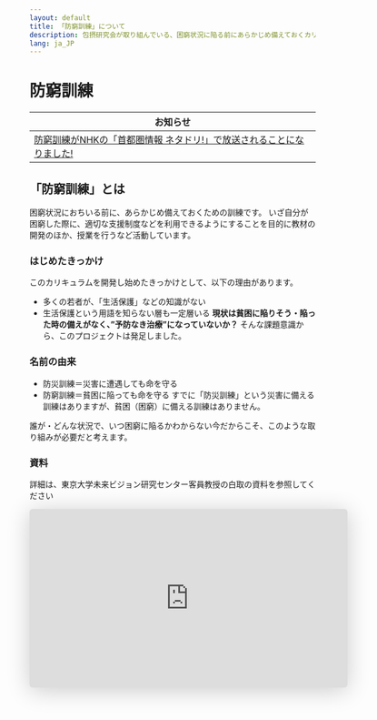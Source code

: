 ```yaml
---
layout: default
title: 「防窮訓練」について
description: 包摂研究会が取り組んでいる、困窮状況に陥る前にあらかじめ備えておくカリキュラム「防窮訓練」について説明します。
lang: ja_JP
---
```


# 防窮訓練

| お知らせ |
| ------------- |
| [防窮訓練がNHKの「首都圏情報 ネタドリ!」で放送されることになりました!](/projpoverty/netadori) |


## 「防窮訓練」とは
困窮状況におちいる前に、あらかじめ備えておくための訓練です。
いざ自分が困窮した際に、適切な支援制度などを利用できるようにすることを目的に教材の開発のほか、授業を行うなど活動しています。

### はじめたきっかけ
このカリキュラムを開発し始めたきっかけとして、以下の理由があります。
- 多くの若者が、「生活保護」などの知識がない
- 生活保護という用語を知らない層も一定層いる
**現状は貧困に陥りそう・陥った時の備えがなく、”予防なき治療”になっていないか？** そんな課題意識から、このプロジェクトは発足しました。

### 名前の由来
- 防災訓練＝災害に遭遇しても命を守る
- 防窮訓練＝貧困に陥っても命を守る
すでに「防災訓練」という災害に備える訓練はありますが、貧困（困窮）に備える訓練はありません。

誰が・どんな状況で、いつ困窮に陥るかわからない今だからこそ、このような取り組みが必要だと考えます。

### 資料
詳細は、東京大学未来ビジョン研究センター客員教授の白取の資料を参照してください
<iframe class="speakerdeck-iframe" frameborder="0" src="https://speakerdeck.com/player/b00db69e00604b3482e4092396a1a71d" title="防窮訓練" allowfullscreen="true" mozallowfullscreen="true" webkitallowfullscreen="true" style="border: 0px; background: padding-box padding-box rgba(0, 0, 0, 0.1); margin: 0px; padding: 0px; border-radius: 6px; box-shadow: rgba(0, 0, 0, 0.2) 0px 5px 40px; width: 560px; height: 314px;" data-ratio="1.78343949044586"></iframe>